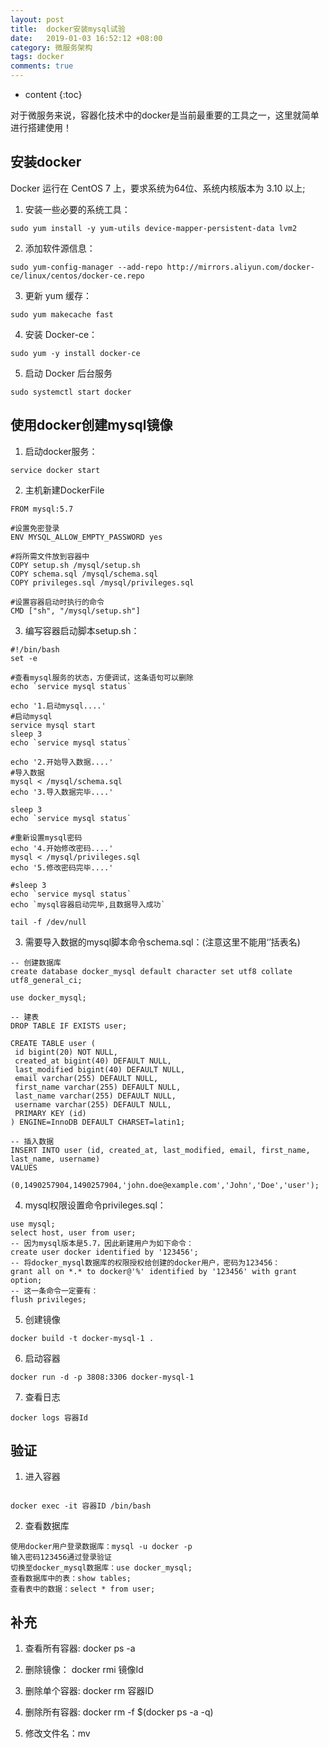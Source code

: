 ```yaml
---
layout: post
title:  docker安装mysql试验
date:   2019-01-03 16:52:12 +08:00
category: 微服务架构
tags: docker
comments: true
---
```


* content
{:toc}

对于微服务来说，容器化技术中的docker是当前最重要的工具之一，这里就简单进行搭建使用！












## 安装docker

Docker 运行在 CentOS 7 上，要求系统为64位、系统内核版本为 3.10 以上;
1. 安装一些必要的系统工具：
```
sudo yum install -y yum-utils device-mapper-persistent-data lvm2
```
2. 添加软件源信息：
```
sudo yum-config-manager --add-repo http://mirrors.aliyun.com/docker-ce/linux/centos/docker-ce.repo
```
3. 更新 yum 缓存：
```
sudo yum makecache fast
```
4. 安装 Docker-ce：
```
sudo yum -y install docker-ce
```
5. 启动 Docker 后台服务
```
sudo systemctl start docker
```
## 使用docker创建mysql镜像

1. 启动docker服务：    
```
service docker start
```
2. 主机新建DockerFile
```
FROM mysql:5.7

#设置免密登录
ENV MYSQL_ALLOW_EMPTY_PASSWORD yes

#将所需文件放到容器中
COPY setup.sh /mysql/setup.sh
COPY schema.sql /mysql/schema.sql
COPY privileges.sql /mysql/privileges.sql

#设置容器启动时执行的命令
CMD ["sh", "/mysql/setup.sh"]

```
3. 编写容器启动脚本setup.sh：
```
#!/bin/bash
set -e

#查看mysql服务的状态，方便调试，这条语句可以删除
echo `service mysql status`

echo '1.启动mysql....'
#启动mysql
service mysql start
sleep 3
echo `service mysql status`

echo '2.开始导入数据....'
#导入数据
mysql < /mysql/schema.sql
echo '3.导入数据完毕....'

sleep 3
echo `service mysql status`

#重新设置mysql密码
echo '4.开始修改密码....'
mysql < /mysql/privileges.sql
echo '5.修改密码完毕....'

#sleep 3
echo `service mysql status`
echo `mysql容器启动完毕,且数据导入成功`

tail -f /dev/null

```
3. 需要导入数据的mysql脚本命令schema.sql：(注意这里不能用‘’括表名)
```
-- 创建数据库
create database docker_mysql default character set utf8 collate utf8_general_ci;

use docker_mysql;

-- 建表
DROP TABLE IF EXISTS user;

CREATE TABLE user (
 id bigint(20) NOT NULL,
 created_at bigint(40) DEFAULT NULL,
 last_modified bigint(40) DEFAULT NULL,
 email varchar(255) DEFAULT NULL,
 first_name varchar(255) DEFAULT NULL,
 last_name varchar(255) DEFAULT NULL,
 username varchar(255) DEFAULT NULL,
 PRIMARY KEY (id)
) ENGINE=InnoDB DEFAULT CHARSET=latin1;

-- 插入数据
INSERT INTO user (id, created_at, last_modified, email, first_name, last_name, username)
VALUES
  (0,1490257904,1490257904,'john.doe@example.com','John','Doe','user');

```
4. mysql权限设置命令privileges.sql：
```
use mysql;
select host, user from user;
-- 因为mysql版本是5.7，因此新建用户为如下命令：
create user docker identified by '123456';
-- 将docker_mysql数据库的权限授权给创建的docker用户，密码为123456：
grant all on *.* to docker@'%' identified by '123456' with grant option;
-- 这一条命令一定要有：
flush privileges;
```
5. 创建镜像
```
docker build -t docker-mysql-1 .
```
6. 启动容器
```
docker run -d -p 3808:3306 docker-mysql-1
```
7. 查看日志
```
docker logs 容器Id
```
## 验证
1. 进入容器
```

docker exec -it 容器ID /bin/bash

```
2. 查看数据库
```
使用docker用户登录数据库：mysql -u docker -p
输入密码123456通过登录验证
切换至docker_mysql数据库：use docker_mysql;
查看数据库中的表：show tables;
查看表中的数据：select * from user;
```

## 补充
1. 查看所有容器: docker ps -a

2. 删除镜像： docker rmi 镜像Id

3. 删除单个容器: docker rm 容器ID

4. 删除所有容器: docker rm -f $(docker ps -a -q)

5. 修改文件名：mv
